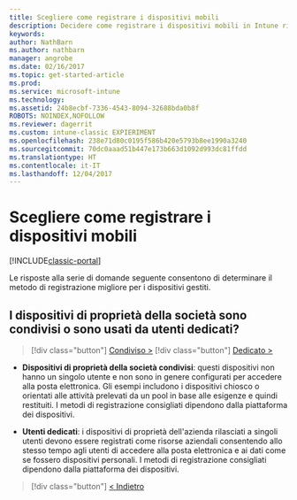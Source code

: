 ```yaml
---
title: Scegliere come registrare i dispositivi mobili
description: Decidere come registrare i dispositivi mobili in Intune rispondendo ad alcune semplici domande
keywords: 
author: NathBarn
ms.author: nathbarn
manager: angrobe
ms.date: 02/16/2017
ms.topic: get-started-article
ms.prod: 
ms.service: microsoft-intune
ms.technology: 
ms.assetid: 24b8ecbf-7336-4543-8094-32688bda0b8f
ROBOTS: NOINDEX,NOFOLLOW
ms.reviewer: dagerrit
ms.custom: intune-classic EXPIERIMENT
ms.openlocfilehash: 238e71d80c0195f586b420e5793b8ee1990a3240
ms.sourcegitcommit: 70dc0aaad51b447e173b663d1092d993dc81ffdd
ms.translationtype: HT
ms.contentlocale: it-IT
ms.lasthandoff: 12/04/2017
---
```

# <a name="choose-how-to-enroll-mobile-devices"></a>Scegliere come registrare i dispositivi mobili

[!INCLUDE[classic-portal](../includes/classic-portal.md)]

Le risposte alla serie di domande seguente consentono di determinare il metodo di registrazione migliore per i dispositivi gestiti.

## <a name="are-your-company-owned-devices-shared-or-do-they-have-dedicated-users"></a>**I dispositivi di proprietà della società sono condivisi o sono usati da utenti dedicati?**

> [!div class="button"]
[Condiviso >](choose-how-to-enroll-devices4.md)
> [!div class="button"]
[Dedicato >](choose-how-to-enroll-devices6.md)

- **Dispositivi di proprietà della società condivisi**: questi dispositivi non hanno un singolo utente e non sono in genere configurati per accedere alla posta elettronica. Gli esempi includono i dispositivi chiosco o orientati alle attività prelevati da un pool in base alle esigenze e quindi restituiti. I metodi di registrazione consigliati dipendono dalla piattaforma dei dispositivi.

- **Utenti dedicati**: i dispositivi di proprietà dell'azienda rilasciati a singoli utenti devono essere registrati come risorse aziendali consentendo allo stesso tempo agli utenti di accedere alla posta elettronica e ai dati come se fossero dispositivi personali. I metodi di registrazione consigliati dipendono dalla piattaforma dei dispositivi.

> [!div class="button"]
[< Indietro](choose-how-to-enroll-devices1.md)
